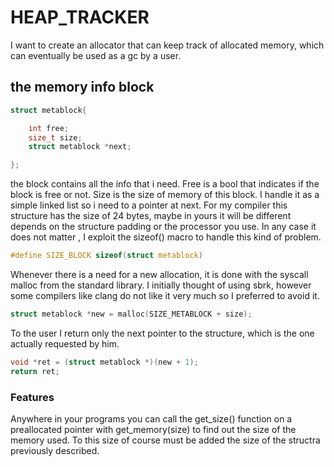 # HEAP_TRACKER
I want to create an allocator that can keep track of allocated memory, which can eventually be used as a gc by a user. 

## the memory info block

```c
struct metablock{

    int free;
    size_t size;
    struct metablock *next;

}; 
```
the block contains all the info that i need.
Free is a bool that indicates if the block is free or not.
Size is the size of memory of this block.
I handle it as a simple linked list so i need to a pointer at next.
For my compiler this structure has the size of 24 bytes, maybe in yours it will be different depends on the structure padding or the processor you use.
In any case it does not matter , I exploit the sizeof() macro to handle this kind of problem.

```c
#define SIZE_BLOCK sizeof(struct metablock)
```

Whenever there is a need for a new allocation, it is done with the syscall malloc from the standard library.
I initially thought of using sbrk, however some compilers like clang do not like it very much so I preferred to avoid it.

```c
struct metablock *new = malloc(SIZE_METABLOCK + size);
```

To the user I return only the next pointer to the structure, which is the one actually requested by him.
```c
void *ret = (struct metablock *)(new + 1);
return ret;
```

### Features
Anywhere in your programs you can call the get_size() function on a preallocated pointer with get_memory(size) to find out the size of the memory used.
To this size of course must be added the size of the structra previously described.
